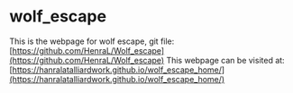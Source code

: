 # wolf_escape
This is the webpage for wolf escape, git file: [https://github.com/HenraL/Wolf_escape](https://github.com/HenraL/Wolf_escape)
This webpage can be visited at: [https://hanralatalliardwork.github.io/wolf_escape_home/](https://hanralatalliardwork.github.io/wolf_escape_home/)
